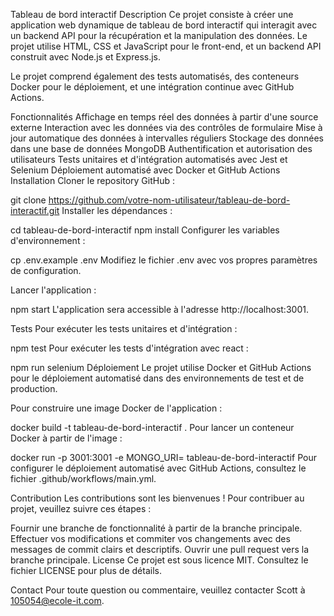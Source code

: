 Tableau de bord interactif
Description
Ce projet consiste à créer une application web dynamique de tableau de bord interactif qui interagit avec un backend API pour la récupération et la manipulation des données. Le projet utilise HTML, CSS et JavaScript pour le front-end, et un backend API construit avec Node.js et Express.js.

Le projet comprend également des tests automatisés, des conteneurs Docker pour le déploiement, et une intégration continue avec GitHub Actions.

Fonctionnalités
Affichage en temps réel des données à partir d'une source externe
Interaction avec les données via des contrôles de formulaire
Mise à jour automatique des données à intervalles réguliers
Stockage des données dans une base de données MongoDB
Authentification et autorisation des utilisateurs
Tests unitaires et d'intégration automatisés avec Jest et Selenium
Déploiement automatisé avec Docker et GitHub Actions
Installation
Cloner le repository GitHub :

git clone https://github.com/votre-nom-utilisateur/tableau-de-bord-interactif.git
Installer les dépendances :

cd tableau-de-bord-interactif
npm install
Configurer les variables d'environnement :

cp .env.example .env
Modifiez le fichier .env avec vos propres paramètres de configuration.

Lancer l'application :

npm start
L'application sera accessible à l'adresse http://localhost:3001.

Tests
Pour exécuter les tests unitaires et d'intégration :


npm test
Pour exécuter les tests d'intégration avec react :


npm run selenium
Déploiement
Le projet utilise Docker et GitHub Actions pour le déploiement automatisé dans des environnements de test et de production.

Pour construire une image Docker de l'application :


docker build -t tableau-de-bord-interactif .
Pour lancer un conteneur Docker à partir de l'image :


docker run -p 3001:3001 -e MONGO_URI=<votre-uri-mongodb> tableau-de-bord-interactif
Pour configurer le déploiement automatisé avec GitHub Actions, consultez le fichier .github/workflows/main.yml.

Contribution
Les contributions sont les bienvenues ! Pour contribuer au projet, veuillez suivre ces étapes :

Fournir une branche de fonctionnalité à partir de la branche principale.
Effectuer vos modifications et commiter vos changements avec des messages de commit clairs et descriptifs.
Ouvrir une pull request vers la branche principale.
License
Ce projet est sous licence MIT. Consultez le fichier LICENSE pour plus de détails.

Contact
Pour toute question ou commentaire, veuillez contacter Scott à 105054@ecole-it.com.
